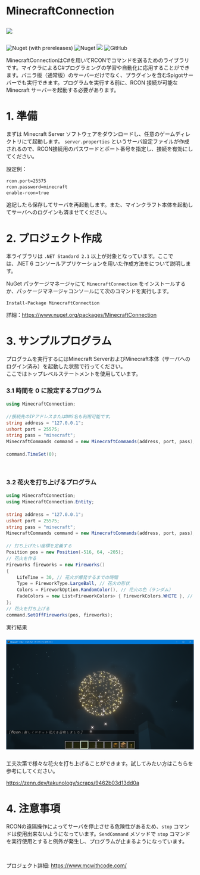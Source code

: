 # MinecraftConnection
<div>
<img src="https://raw.githubusercontent.com/takunology/MinecraftConnection/main/images/logo.png" width="350" hspace="0" vspace="10">
</div>

![Nuget (with prereleases)](https://img.shields.io/nuget/vpre/MinecraftConnection)
![Nuget](https://img.shields.io/nuget/dt/MinecraftConnection?color=blue)
![](https://img.shields.io/badge/Minecraft%20Version-1.18~-brightgreen)
![GitHub](https://img.shields.io/github/license/takunology/MinecraftConnection)
 
MinecraftConnectionはC#を用いてRCONでコマンドを送るためのライブラリです。マイクラによるC#プログラミングの学習や自動化に応用することができます。バニラ版（通常版）のサーバーだけでなく、プラグインを含むSpigotサーバーでも実行できます。プログラムを実行する前に、RCON 接続が可能な Minecraft サーバーを起動する必要があります。 </br>

# 1. 準備
まずは Minecraft Server ソフトウェアをダウンロードし、任意のゲームディレクトリにて起動します。 `server.properties` というサーバ設定ファイルが作成されるので、RCON接続用のパスワードとポート番号を指定し、接続を有効にしてください。

設定例：

```
rcon.port=25575
rcon.password=minecraft
enable-rcon=true
```

追記したら保存してサーバを再起動します。また、マインクラフト本体を起動してサーバへのログインも済ませてください。</br>

# 2. プロジェクト作成
本ライブラリは `.NET Standard 2.1` 以上が対象となっています。ここでは、.NET 6 コンソールアプリケーションを用いた作成方法をについて説明します。

NuGet パッケージマネージャにて `MinecraftConnection` をインストールするか、パッケージマネージャコンソールにて次のコマンドを実行します。

```
Install-Package MinecraftConnection
```
詳細：https://www.nuget.org/packages/MinecraftConnection
</br>

# 3. サンプルプログラム
プログラムを実行するにはMinecraft ServerおよびMinecraft本体（サーバへのログイン済み）を起動した状態で行ってください。</br>
ここではトップレベルステートメントを使用しています。

### 3.1 時間を 0 に設定するプログラム

```cs
using MinecraftConnection;

//接続先のIPアドレスまたはDNS名も利用可能です。
string address = "127.0.0.1";
ushort port = 25575;
string pass = "minecraft";
MinecraftCommands command = new MinecraftCommands(address, port, pass);

command.TimeSet(0);
```
</br>

### 3.2 花火を打ち上げるプログラム

```cs
using MinecraftConnection;
using MinecraftConnection.Entity;

string address = "127.0.0.1";
ushort port = 25575;
string pass = "minecraft";
MinecraftCommands command = new MinecraftCommands(address, port, pass);

// 打ち上げたい座標を定義する
Position pos = new Position(-516, 64, -205);
// 花火を作る
Fireworks fireworks = new Fireworks()
{
    LifeTime = 30, // 花火が爆発するまでの時間
    Type = FireworkType.LargeBall, // 花火の形状
    Colors = FireworkOption.RandomColor(), // 花火の色（ランダム）
    FadeColors = new List<FireworkColors> { FireworkColors.WHITE }, // 爆発後の色
};
// 花火を打ち上げる
command.SetOffFireworks(pos, fireworks);
```
実行結果

<img src="https://raw.githubusercontent.com/takunology/MinecraftConnection/main/images/fireworks_sample.png" width="550" hspace="0" vspace="10">

工夫次第で様々な花火を打ち上げることができます。試してみたい方はこちらを参考にしてください。

https://zenn.dev/takunology/scraps/9462b03d13dd0a

# 4. 注意事項
RCONの遠隔操作によってサーバを停止させる危険性があるため、`stop` コマンドは使用出来ないようになっています。`SendCommand` メソッドで `stop` コマンドを実行使用とすると例外が発生し、プログラムが止まるようになっています。

</br>

プロジェクト詳細: https://www.mcwithcode.com/
